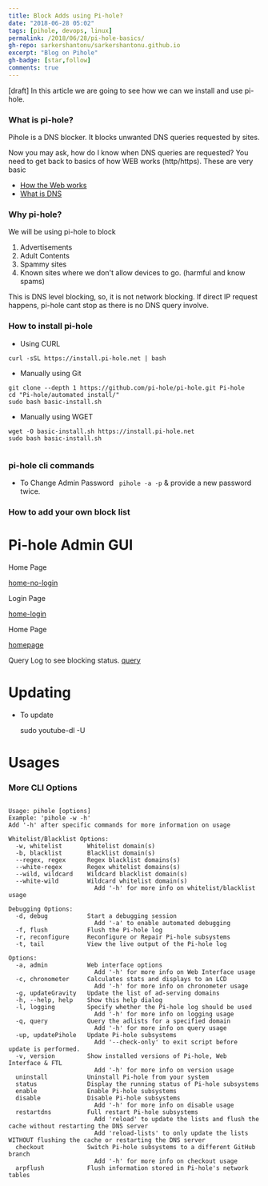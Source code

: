 ```yaml
---
title: Block Adds using Pi-hole?
date: "2018-06-28 05:02"
tags: [pihole, devops, linux]
permalink: /2018/06/28/pi-hole-basics/
gh-repo: sarkershantonu/sarkershantonu.github.io
excerpt: "Blog on Pihole"
gh-badge: [star,follow]
comments: true
---
```

[draft]
In this article we are going to see how we can we install and use pi-hole. 

### What is pi-hole? 
Pihole is a DNS blocker. It blocks unwanted DNS queries requested by sites. 

Now you may ask, how do I know when DNS queries are requested? You need to get back to basics of how WEB works (http/https). These are very basic 
- [How the Web works](https://developer.mozilla.org/en-US/docs/Learn/Getting_started_with_the_web/How_the_Web_works)
- [What is DNS](https://www.cloudflare.com/learning/dns/what-is-dns/)

### Why pi-hole?
We will be using pi-hole to block 
1. Advertisements 
2. Adult Contents 
3. Spammy sites
4. Known sites where we don't allow devices to go. (harmful and know spams)

This is DNS level blocking, so, it is not network blocking. If direct IP request happens, pi-hole cant stop as there is no DNS query involve. 

### How to install pi-hole
- Using CURL 

```shell
curl -sSL https://install.pi-hole.net | bash
```

- Manually using Git 

```shell
git clone --depth 1 https://github.com/pi-hole/pi-hole.git Pi-hole
cd "Pi-hole/automated install/"
sudo bash basic-install.sh
```

- Manually using WGET 

```shell
wget -O basic-install.sh https://install.pi-hole.net
sudo bash basic-install.sh
 
```

### pi-hole cli commands
- To Change Admin Password ``` pihole -a -p``` & provide a new password twice. 

### How to add your own block list



# Pi-hole Admin GUI
Home Page

[home-no-login](/images/pihole/home-no-login.JPG)

Login Page 

[home-login](/images/pihole/home-login.JPG)

Home Page

[homepage](/images/pihole/home.JPG)

Query Log to see blocking status. 
[query](/images/pihole/q-log.JPG)




# Updating
- To update 

	sudo youtube-dl -U
			
# Usages 

		
### More CLI Options 

```shell

Usage: pihole [options]
Example: 'pihole -w -h'
Add '-h' after specific commands for more information on usage

Whitelist/Blacklist Options:
  -w, whitelist       Whitelist domain(s)
  -b, blacklist       Blacklist domain(s)
  --regex, regex      Regex blacklist domains(s)
  --white-regex       Regex whitelist domains(s)
  --wild, wildcard    Wildcard blacklist domain(s)
  --white-wild        Wildcard whitelist domain(s)
                        Add '-h' for more info on whitelist/blacklist usage

Debugging Options:
  -d, debug           Start a debugging session
                        Add '-a' to enable automated debugging
  -f, flush           Flush the Pi-hole log
  -r, reconfigure     Reconfigure or Repair Pi-hole subsystems
  -t, tail            View the live output of the Pi-hole log

Options:
  -a, admin           Web interface options
                        Add '-h' for more info on Web Interface usage
  -c, chronometer     Calculates stats and displays to an LCD
                        Add '-h' for more info on chronometer usage
  -g, updateGravity   Update the list of ad-serving domains
  -h, --help, help    Show this help dialog
  -l, logging         Specify whether the Pi-hole log should be used
                        Add '-h' for more info on logging usage
  -q, query           Query the adlists for a specified domain
                        Add '-h' for more info on query usage
  -up, updatePihole   Update Pi-hole subsystems
                        Add '--check-only' to exit script before update is performed.
  -v, version         Show installed versions of Pi-hole, Web Interface & FTL
                        Add '-h' for more info on version usage
  uninstall           Uninstall Pi-hole from your system
  status              Display the running status of Pi-hole subsystems
  enable              Enable Pi-hole subsystems
  disable             Disable Pi-hole subsystems
                        Add '-h' for more info on disable usage
  restartdns          Full restart Pi-hole subsystems
                        Add 'reload' to update the lists and flush the cache without restarting the DNS server
                        Add 'reload-lists' to only update the lists WITHOUT flushing the cache or restarting the DNS server
  checkout            Switch Pi-hole subsystems to a different GitHub branch
                        Add '-h' for more info on checkout usage
  arpflush            Flush information stored in Pi-hole's network tables

```